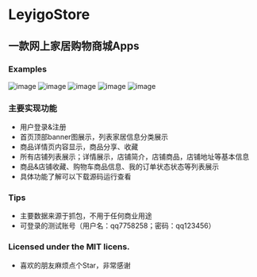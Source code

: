 # LeyigoStore
## 一款网上家居购物商城Apps
 
 ### Examples
![image](https://github.com/tj812215542/LeyigoStore/blob/master/FunOnline/Screenshot/Screen1.png) 
![image](https://github.com/tj812215542/LeyigoStore/blob/master/FunOnline/Screenshot/Screen2.png)
![image](https://github.com/tj812215542/LeyigoStore/blob/master/FunOnline/Screenshot/Screen3.png)
![image](https://github.com/tj812215542/LeyigoStore/blob/master/FunOnline/Screenshot/Screen4.png)
![image](https://github.com/tj812215542/LeyigoStore/blob/master/FunOnline/Screenshot/Screen5.png)

### 主要实现功能
* 用户登录&注册
* 首页顶部banner图展示，列表家居信息分类展示
* 商品详情页内容显示，商品分享、收藏
* 所有店铺列表展示；详情展示，店铺简介，店铺商品，店铺地址等基本信息
* 商品&店铺收藏、购物车商品信息、我的订单状态状态等列表展示
* 具体功能了解可以下载源码运行查看

### Tips
* 主要数据来源于抓包，不用于任何商业用途
* 可登录的测试账号（用户名：qq7758258；密码：qq123456）

### Licensed under the MIT licens.
* 喜欢的朋友麻烦点个Star，非常感谢<br>

